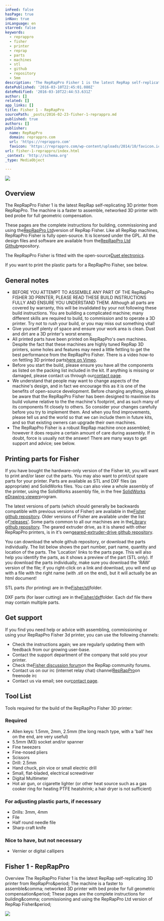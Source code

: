 ```yaml
---
inFeed: false
hasPage: true
inNav: true
inLanguage: en
starred: false
keywords:
  - reprappro
  - fisher
  - printer
  - reprap
  - parts
  - machines
  - stl
  - github
  - repository
  - 5mm
description: 'The RepRapPro Fisher 1 is the latest RepRap self-replicating 3D printer from RepRapPro. The machine is a faster to assemble, networked 3D printer with bed probe for full geometric compensation.'
datePublished: '2016-03-10T22:45:01.080Z'
dateModified: '2016-03-10T22:44:53.631Z'
author: []
related: []
app_links: []
title: Fisher 1 - RepRapPro
sourcePath: _posts/2016-02-23-fisher-1-reprappro.md
published: true
authors: []
publisher:
  name: RepRapPro
  domain: reprappro.com
  url: 'https://reprappro.com'
  favicon: 'https://reprappro.com/wp-content/uploads/2014/10/favicon.ico'
url: fisher-1-reprappro/index.html
_context: 'http://schema.org'
_type: MediaObject

---
```

![](https://the-grid-user-content.s3-us-west-2.amazonaws.com/95031f90-1d3d-470d-b67b-c6aae8505a39.jpg)

## Overview

The RepRapPro Fisher 1 is the latest RepRap self-replicating 3D printer from RepRapPro. The machine is a faster to assemble, networked 3D printer with bed probe for full geometric compensation.

These pages are the complete instructions for building, commissioning and using the[RepRapPro Ltd][0]version of RepRap Fisher. Like all RepRap machines, RepRapPro Fisher is fully open-source. It is licensed under the GPL. All the design files and software are available from the[RepRapPro Ltd Github][1]repository.

The RepRapPro Fisher is fitted with the open-source[Duet electronics][2].

If you want to print the plastic parts for a RepRapPro Fisher, see below.

## General notes

* BEFORE YOU ATTEMPT TO ASSEMBLE ANY PART OF THE RepRapPro FISHER 3D PRINTER, PLEASE READ THESE BUILD INSTRUCTIONS FULLY AND ENSURE YOU UNDERSTAND THEM. Although all parts are covered by warranty, this will be invalidated by your not following these build instructions. You are building a complicated machine; many different skills are required to build, to commission and to operate a 3D printer. Try not to rush your build, or you may miss out something vital!
* Give yourself plenty of space and ensure your work area is clean. Dust and dirt are a 3D printer's worst enemy.
* All printed parts have been printed on RepRapPro's own machines. Despite the fact that these machines are highly tuned RepRap 3D printers, some holes and features may need a little fettling to get the best performance from the RepRapPro Fisher. There is a video how-to on fettling 3D printed parts[here on Vimeo][3].
* Before you start the build, please ensure you have all the components as listed on the packing list included in the kit. If anything is missing or damaged, please contact us through our[contact page][4].
* We understand that people may want to change aspects of the machine's design, and in fact we encourage this as it is one of the benefits of open-source development. Before changing anything, please be aware that the RepRapPro Fisher has been designed to maximise its build volume relative to the the machine's footprint, and as such many of its components fit closely to others. So consider your changes carefully before you try to implement them. And when you find improvements, please tell us and the world so that we can include them in future kits, and so that existing owners can upgrade their own machines.
* The RepRapPro Fisher is a robust RepRap machine once assembled; however it does require a certain amount of care during assembly. If in doubt, force is usually not the answer! There are many ways to get support and advice; see below.

## Printing parts for Fisher

If you have bought the hardware-only version of the Fisher kit, you will want to print and/or laser cut the parts. You may also want to print/cut spare parts for your printer. Parts are available as STL and DXF files (as appropriate) and SolidWorks files. You can also view a whole assembly of the printer, using the SolidWorks assembly file, in the free [SolidWorks eDrawing viewer][5]program.

The latest versions of parts (which should generally be backwards compatible with previous versions of Fisher) are available in the[Fisher github repository][1]. Older versions of Fisher are available under the list of['releases'][6]. Some parts common to all our machines are in the[Library github repository][7]. The geared extruder drive, as it is shared with other RepRapPro printers, is in it's own[geared-extruder-drive github repository][8].

You can download the whole github repository, or download the parts individually. The list below shows the part number, part name, quantity and location of the parts. The 'Location' links to the parts page. This will also help you identify the parts, as it shows a preview of the part (STL only). If you download the parts individually, make sure you download the 'RAW' version of the file; if you right-click on a link and download, you will end up with a file with the right name (with .stl on the end), but it will actually be an html document!

STL parts (for printing) are in the[Fisher/stl][9]folder.

DXF parts (for laser cutting) are in the[Fisher/dxf][10]folder. Each dxf file there may contain multiple parts.

## Get support

If you find you need help or advice with assembling, commissioning or using your RepRapPro Fisher 3d printer, you can use the following channels:

* Check the instructions again; we are regularly updating them with feedback from our growing user-base.
* Contact the support department of the company that sold you your printer.
* Check the[Fisher discussion forum][11]on the RepRap community forums.
* Contact us on our irc (internet relay chat) channel[RepRapPro][12]on freenode irc
* Contact us via email; see our[contact page][4].

## Tool List

Tools required for the build of the RepRapPro Fisher 3D printer:

### Required

* Allen keys: 1.5mm, 2mm, 2.5mm (the long reach type, with a 'ball' hex on the end, are very useful)
* 5.5mm (M3) socket and/or spanner
* Fine tweezers
* Fine-nosed pliers
* Scissors
* Drill: 2.5mm
* Hand chuck, pin vice or small electric drill
* Small, flat-bladed, electrical screwdriver
* Digital Multimeter
* Hot air gun, or cigarette lighter (or other heat source such as a gas cooker ring for heating PTFE heatshrink; a hair dryer is not sufficient)

### For adjusting plastic parts, if necessary

* Drills: 3mm, 4mm
* File
* Half round needle file
* Sharp craft knife

### Nice to have, but not necessary

* Vernier or digital callipers

<article style=""><h1>Fisher 1 - RepRapPro</h1><p>Overview The RepRapPro Fisher 1 is the latest RepRap self-replicating 3D printer from RepRapPro&amp;period; The machine is a faster to assemble&amp;comma; networked 3D printer with bed probe for full geometric compensation&amp;period; These pages are the complete instructions for building&amp;comma; commissioning and using the RepRapPro Ltd version of RepRap Fisher&amp;period;</p><img src="https://reprappro.com/wp-content/uploads/2015/06/fisher-tools-300x236.jpg" /></article>



[0]: https://reprappro.com/
[1]: https://github.com/reprappro/Fisher
[2]: https://github.com/T3P3/Duet
[3]: http://vimeo.com/14492980
[4]: https://reprappro.com/support-page/
[5]: http://www.edrawingsviewer.com/
[6]: https://github.com/reprappro/Fisher/releases
[7]: https://github.com/reprappro/Library
[8]: https://github.com/reprappro/geared-extruder-drive
[9]: https://github.com/reprappro/Fisher/tree/master/stl
[10]: https://github.com/reprappro/Fisher/tree/master/dxf
[11]: http://forums.reprap.org/list.php?409
[12]: http://webchat.freenode.net/?channels=reprappro